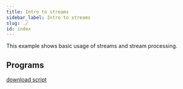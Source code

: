 ```yaml
---
title: Intro to streams
sidebar_label: Intro to streams
slug: ./
id: index
---
```


This example shows basic usage of streams and stream processing.

## Programs


[download script](intro-to-streams.py)
